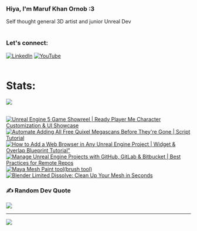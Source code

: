   ### Hiya, I'm Maruf Khan Ornob :3
  Self thought general 3D artist and junior Unreal Dev<br><br>

### Let's connect:
[![LinkedIn](https://img.shields.io/badge/LinkedIn-%230077B5.svg?logo=linkedin&logoColor=white)](https://linkedin.com/in/ornobmk) [![YouTube](https://img.shields.io/badge/YouTube-%23FF0000.svg?logo=YouTube&logoColor=white)](https://youtube.com/@buggybug1) <br><br>

<!--- # Daily Tools:
![Blender](https://img.shields.io/badge/blender-%23F5792A.svg?style=for-the-badge&logo=blender&logoColor=white) 
![Python](https://img.shields.io/badge/python-3670A0?style=for-the-badge&logo=python&logoColor=ffdd54)
![Unreal Engine](https://img.shields.io/badge/unrealengine-%23313131.svg?style=for-the-badge&logo=unrealengine&logoColor=white)
![C++](https://img.shields.io/badge/c++-%2300599C.svg?style=for-the-badge&logo=c%2B%2B&logoColor=white)
![Figma](https://img.shields.io/badge/figma-%23F24E1E.svg?style=for-the-badge&logo=figma&logoColor=white)
![Canva](https://img.shields.io/badge/Canva-%2300C4CC.svg?style=for-the-badge&logo=Canva&logoColor=white) 
![Adobe Photoshop](https://img.shields.io/badge/adobe%20photoshop-%2331A8FF.svg?style=for-the-badge&logo=adobe%20photoshop&logoColor=white)
![Adobe Premiere Pro](https://img.shields.io/badge/Adobe%20Premiere%20Pro-9999FF.svg?style=for-the-badge&logo=Adobe%20Premiere%20Pro&logoColor=white) -->

# Stats:
![](https://github-readme-stats.vercel.app/api/top-langs/?username=marufx86&theme=calm_pink&hide_border=true&include_all_commits=false&count_private=false&layout=compact)<br><br>

<!-- BEGIN YOUTUBE-CARDS -->
[![Unreal Engine 5 Game Showreel | Ready Player Me Character Customization & UI Showcase](https://ytcards.demolab.com/?id=rNznLyCYPdE&title=Unreal+Engine+5+Game+Showreel+%7C+Ready+Player+Me+Character+Customization+%26+UI+Showcase&lang=en&timestamp=1727162641&background_color=%230d1117&title_color=%23ffffff&stats_color=%23dedede&max_title_lines=1&width=250&border_radius=5 "Unreal Engine 5 Game Showreel | Ready Player Me Character Customization & UI Showcase")](https://www.youtube.com/watch?v=rNznLyCYPdE)
[![Automate Adding All Free Quixel Megascans Before They're Gone | Script Tutorial](https://ytcards.demolab.com/?id=p9XJsgaDYRE&title=Automate+Adding+All+Free+Quixel+Megascans+Before+They%27re+Gone+%7C+Script+Tutorial&lang=en&timestamp=1727006002&background_color=%230d1117&title_color=%23ffffff&stats_color=%23dedede&max_title_lines=1&width=250&border_radius=5 "Automate Adding All Free Quixel Megascans Before They're Gone | Script Tutorial")](https://www.youtube.com/watch?v=p9XJsgaDYRE)
[![How to Add a Web Browser in Any Unreal Engine Project | Widget & Overlap Blueprint Tutorial"](https://ytcards.demolab.com/?id=ks1tjqq3qaw&title=How+to+Add+a+Web+Browser+in+Any+Unreal+Engine+Project+%7C+Widget+%26+Overlap+Blueprint+Tutorial%22&lang=en&timestamp=1726860667&background_color=%230d1117&title_color=%23ffffff&stats_color=%23dedede&max_title_lines=1&width=250&border_radius=5 "How to Add a Web Browser in Any Unreal Engine Project | Widget & Overlap Blueprint Tutorial\"")](https://www.youtube.com/watch?v=ks1tjqq3qaw)
[![Manage Unreal Engine Projects with GitHub, GitLab & Bitbucket | Best Practices for Remote Repos](https://ytcards.demolab.com/?id=z7mg_efFsEo&title=Manage+Unreal+Engine+Projects+with+GitHub%2C+GitLab+%26+Bitbucket+%7C+Best+Practices+for+Remote+Repos&lang=en&timestamp=1725873448&background_color=%230d1117&title_color=%23ffffff&stats_color=%23dedede&max_title_lines=1&width=250&border_radius=5 "Manage Unreal Engine Projects with GitHub, GitLab & Bitbucket | Best Practices for Remote Repos")](https://www.youtube.com/watch?v=z7mg_efFsEo)
[![Maya Mesh Paint tool(brush tool)](https://ytcards.demolab.com/?id=zufzxmpyFLw&title=Maya+Mesh+Paint+tool%28brush+tool%29&lang=en&timestamp=1725347050&background_color=%230d1117&title_color=%23ffffff&stats_color=%23dedede&max_title_lines=1&width=250&border_radius=5 "Maya Mesh Paint tool(brush tool)")](https://www.youtube.com/watch?v=zufzxmpyFLw)
[![Blender Limited Dissolve: Clean Up Your Mesh in Seconds](https://ytcards.demolab.com/?id=EK9f0HrfnM4&title=Blender+Limited+Dissolve%3A+Clean+Up+Your+Mesh+in+Seconds&lang=en&timestamp=1724684199&background_color=%230d1117&title_color=%23ffffff&stats_color=%23dedede&max_title_lines=1&width=250&border_radius=5 "Blender Limited Dissolve: Clean Up Your Mesh in Seconds")](https://www.youtube.com/watch?v=EK9f0HrfnM4)
<!-- END YOUTUBE-CARDS -->

### ✍️ Random Dev Quote
![](https://quotes-github-readme.vercel.app/api?type=horizontal&theme=tokyonight)

---
[![](https://visitcount.itsvg.in/api?id=marufx86&icon=1&color=0)](https://visitcount.itsvg.in)

<!-- Proudly created with GPRM ( https://gprm.itsvg.in ) -->
